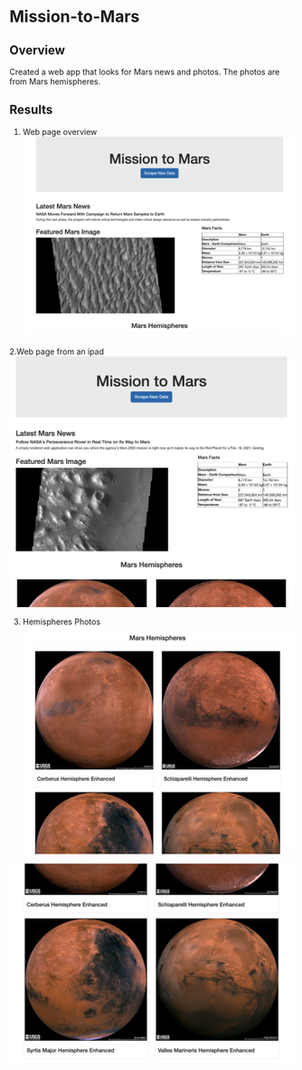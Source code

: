 # Mission-to-Mars

## Overview
Created a web app that looks for Mars news and photos. The photos are from Mars hemispheres.

## Results

1. Web page overview
![web](img/web.png)


2.Web page from an ipad
![web_ipad](img/web_ipad.png)


3. Hemispheres Photos
![hem1](img/hem1.png)

![hem2](img/hem2.png)

